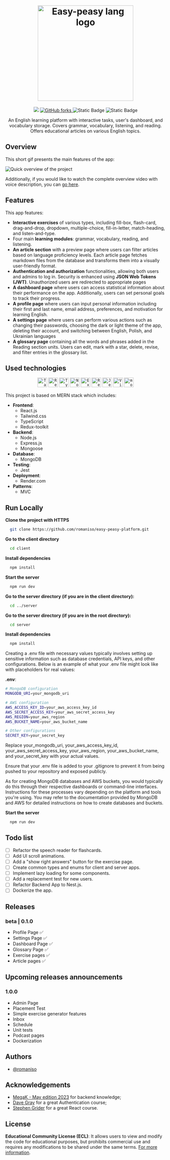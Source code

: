 <h1 align="center">
  <a href="http://www.easypeasy-lang.com"><img src="./client/src/assets/images/logo.png" alt="Easy-peasy lang logo" width="300"></a>
</h1>
<p align="center">
  <a href="https://github.com/romaniso/easy-peasy-platform/stargazers"><img src="https://img.shields.io/github/stars/romaniso/easy-peasy-platform.svg?style=social"></a>
  <a href="https://github.com/romaniso/easy-peasy-platform/network/members"><img alt="GitHub forks" src="https://img.shields.io/github/forks/romaniso/easy-peasy-platform.svg?style=social">
   </a>
   <img alt="Static Badge" src="https://img.shields.io/badge/version-beta-orange">
   <img alt="Static Badge" src="https://img.shields.io/badge/license-ECL-%20%23a5b4fc">
</p>

<p align="center">
   An English learning platform with interactive tasks, user's dashboard, and vocabulary storage. Covers grammar, vocabulary, listening, and reading. Offers educational articles on various English topics.
</p>

## Overview

This short gif presents the main features of the app:

![Quick overview of the project](https://i.ibb.co/5h5Vd0B/ezgif-3-9b8626aaa2.gif)

Additionally, if you would like to watch the complete overview video with voice description, you can
[go here](https://www.youtube.com/watch?v=KQTOrAbNrms&ab_channel=RomanIsopenko).

## Features

This app features:

- **Interactive exercises** of various types, including fill-box, flash-card, drag-and-drop, dropdown, multiple-choice, fill-in-letter, match-heading, and listen-and-type.
- Four main **learning modules**: grammar, vocabulary, reading, and listening.
- **An article section** with a preview page where users can filter articles based on language proficiency levels. Each article page fetches markdown files from the database and transforms them into a visually user-friendly format.
- **Authentication and authorization** functionalities, allowing both users and admins to log in. Security is enhanced using **JSON Web Tokens (JWT)**. Unauthorized users are redirected to appropriate pages
- **A dashboard page** where users can access statistical information about their performance on the app. Additionally, users can set personal goals to track their progress.
- **A profile page** where users can input personal information including their first and last name, email address, preferences, and motivation for learning English.
- **A settings page** where users can perform various actions such as changing their passwords, choosing the dark or light theme of the app, deleting their account, and switching between English, Polish, and Ukrainian languages
- **A glossary page** containing all the words and phrases added in the Reading section units. Users can edit, mark with a star, delete, revise, and filter entries in the glossary list.

## Used technologies

<div align="center" style="margin-bottom: 10px">
	<code><img width="30" src="https://user-images.githubusercontent.com/25181517/202896760-337261ed-ee92-4979-84c4-d4b829c7355d.png" alt="Tailwind CSS" title="Tailwind CSS"/></code>
	<code><img width="30" src="https://user-images.githubusercontent.com/25181517/183897015-94a058a6-b86e-4e42-a37f-bf92061753e5.png" alt="React" title="React"/></code>
	<code><img width="30" src="https://user-images.githubusercontent.com/25181517/183890598-19a0ac2d-e88a-4005-a8df-1ee36782fde1.png" alt="TypeScript" title="TypeScript"/></code>
	<code><img width="30" src="https://user-images.githubusercontent.com/25181517/183568594-85e280a7-0d7e-4d1a-9028-c8c2209e073c.png" alt="Node.js" title="Node.js"/></code>
	<code><img width="30" src="https://user-images.githubusercontent.com/25181517/183859966-a3462d8d-1bc7-4880-b353-e2cbed900ed6.png" alt="Express" title="Express"/></code>
	<code><img width="30" src="https://user-images.githubusercontent.com/25181517/187896150-cc1dcb12-d490-445c-8e4d-1275cd2388d6.png" alt="Redux" title="Redux"/></code>
	<code><img width="30" src="https://user-images.githubusercontent.com/25181517/187955005-f4ca6f1a-e727-497b-b81b-93fb9726268e.png" alt="Jest" title="Jest"/></code>
	<code><img width="30" src="https://github-production-user-asset-6210df.s3.amazonaws.com/62091613/261395532-b40892ef-efb8-4b0e-a6b5-d1cfc2f3fc35.png" alt="Vite" title="Vite"/></code>
	<code><img width="30" src="https://user-images.githubusercontent.com/25181517/182884177-d48a8579-2cd0-447a-b9a6-ffc7cb02560e.png" alt="mongoDB" title="mongoDB"/></code>
</div>

This project is based on MERN stack which includes:

- **Frontend**:
  - React.js
  - Tailwind.css
  - TypeScript
  - Redux-toolkit
- **Backend**:
  - Node.js
  - Express.js
  - Mongoose
- **Database**:
  - MongoDB
- **Testing**:
  - Jest
- **Deployment**:
  - Render.com
- **Patterns**:
  - MVC

<!--## Project Dependencies

### Client:

![Client Dependencies](https://i.ibb.co/NNbXrGY/client-dep.png)

![Client Dev Dependencies](https://i.ibb.co/Jsqt7Sw/client-devdep.png)

### Server:

![Client Dependencies](https://i.ibb.co/Jj7YbKM/server-dep.png)

![Client Dev Dependencies](https://i.ibb.co/BCcD9fg/server-devdep.png)-->

## Run Locally

**Clone the project with HTTPS**

```bash
  git clone https://github.com/romaniso/easy-peasy-platform.git
```

**Go to the client directory**

```bash
  cd client
```

**Install dependencies**

```bash
  npm install
```

**Start the server**

```bash
  npm run dev
```

**Go to the server directory (if you are in the client directory):**

```bash
  cd ../server
```

**Go to the server directory (if you are in the root directory):**

```bash
  cd server
```

**Install dependencies**

```bash
  npm install
```

Creating a .env file with necessary values typically involves setting up sensitive information such as database credentials, API keys, and other configurations. Below is an example of what your .env file might look like with placeholders for real values:

**.env**:

```bash
# MongoDB configuration
MONGODB_URI=your_mongodb_uri

# AWS configuration
AWS_ACCESS_KEY_ID=your_aws_access_key_id
AWS_SECRET_ACCESS_KEY=your_aws_secret_access_key
AWS_REGION=your_aws_region
AWS_BUCKET_NAME=your_aws_bucket_name

# Other configurations
SECRET_KEY=your_secret_key
```

Replace your_mongodb_uri, your_aws_access_key_id, your_aws_secret_access_key, your_aws_region, your_aws_bucket_name, and your_secret_key with your actual values.

Ensure that your .env file is added to your .gitignore to prevent it from being pushed to your repository and exposed publicly.

As for creating MongoDB databases and AWS buckets, you would typically do this through their respective dashboards or command-line interfaces. Instructions for these processes vary depending on the platform and tools you're using. You may refer to the documentation provided by MongoDB and AWS for detailed instructions on how to create databases and buckets.

**Start the server**

```bash
  npm run dev
```

## Todo list

- [ ] Refactor the speech reader for flashcards.
- [ ] Add UI scroll animations.
- [ ] Add a "show right answers" button for the exercise page.
- [ ] Create common types and enums for client and server apps.
- [ ] Implement lazy loading for some components.
- [ ] Add a replacement test for new users.
- [ ] Refactor Backend App to Nest.js.
- [ ] Dockerize the app.

## Releases

### beta | 0.1.0

- Profile Page ✅
- Settings Page ✅
- Dashboard Page ✅
- Glossary Page ✅
- Exercise pages ✅
- Article pages ✅

## Upcoming releases announcements

### 1.0.0

- Admin Page
- Placement Test
- Simple exercise generator features
- Inbox
- Schedule
- Unit tests
- Podcast pages
- Dockerization

## Authors

- [@romaniso](https://www.github.com/romaniso)

## Acknowledgements

- [MegaK - May edition 2023](https://www.megak.pl/) for backend knowledge;
- [Dave Gray](https://github.com/gitdagray) for a great Authentication course;
- [Stephen Grider](https://www.udemy.com/course/react-redux/) for a great React course.

## License

**Educational Community License (ECL)**: It allows users to view and modify the code for educational purposes, but prohibits commercial use and requires any modifications to be shared under the same terms.
[For more information](https://en.wikipedia.org/wiki/Educational_Community_License).
